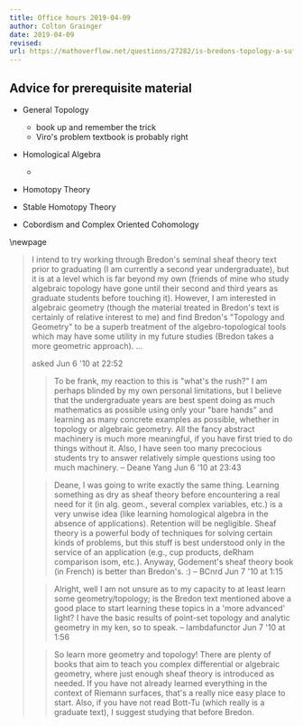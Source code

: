 ```yaml
---
title: Office hours 2019-04-09
author: Colton Grainger
date: 2019-04-09
revised:
url: https://mathoverflow.net/questions/27282/is-bredons-topology-a-sufficient-prelude-to-bredons-sheaf-theory
---
```


## Advice for prerequisite material

- General Topology

    - book up and remember the trick
    - Viro's problem textbook is probably right

- Homological Algebra
    
    - 
- Homotopy Theory 
- Stable Homotopy Theory 
- Cobordism and Complex Oriented Cohomology

<!---
### General Topology

1. Metric spaces

    Continuity
    Compactness

2. Topological spaces

    Examples
    Closed subsets

3. Continuous functions

    Examples
    Homeomorphisms

4. Separation axioms

    T nT_n spaces
    T nT_n reflection

5. Sober spaces

    Frames of opens
    Sober reflection

6. Universal constructions

    Limits and colimits
    Examples

7. Subspaces

    Connected components
    Embeddings

8. Compact spaces

    Compact Hausdorff spaces
    Locally compact spaces

9. Paracompact spaces

    Examples
    Partitions of unity

10. Vector bundles

    Transition functions
    Properties

11. Manifolds

    Tangent bundles
    Embeddings

### Introduction to Homological Algebra
--->

\newpage

> I intend to try working through Bredon's seminal sheaf theory text prior to graduating (I am currently a second year undergraduate), but it is at a level which is far beyond my own (friends of mine who study algebraic topology have gone until their second and third years as graduate students before touching it). However, I am interested in algebraic geometry (though the material treated in Bredon's text is certainly of relative interest to me) and find Bredon's "Topology and Geometry" to be a superb treatment of the algebro-topological tools which may have some utility in my future studies (Bredon takes a more geometric approach). ...
>
> asked Jun 6 '10 at 22:52
> 
> > To be frank, my reaction to this is "what's the rush?" I am perhaps blinded by my own personal limitations, but I believe that the undergraduate years are best spent doing as much mathematics as possible using only your "bare hands" and learning as many concrete examples as possible, whether in topology or algebraic geometry. All the fancy abstract machinery is much more meaningful, if you have first tried to do things without it. Also, I have seen too many precocious students try to answer relatively simple questions using too much machinery. – Deane Yang Jun 6 '10 at 23:43
> 
> > Deane, I was going to write exactly the same thing. Learning something as dry as sheaf theory before encountering a real need for it (in alg. geom., several complex variables, etc.) is a very unwise idea (like learning homological algebra in the absence of applications). Retention will be negligible. Sheaf theory is a powerful body of techniques for solving certain kinds of problems, but this stuff is best understood only in the service of an application (e.g., cup products, deRham comparison isom, etc.). Anyway, Godement's sheaf theory book (in French) is better than Bredon's. :) – BCnrd Jun 7 '10 at 1:15
> 
> > Alright, well I am not unsure as to my capacity to at least learn some geometry/topology; is the Bredon text mentioned above a good place to start learning these topics in a 'more advanced' light? I have the basic results of point-set topology and analytic geometry in my ken, so to speak. – lambdafunctor Jun 7 '10 at 1:56
> 
> > So learn more geometry and topology! There are plenty of books that aim to teach you complex differential or algebraic geometry, where just enough sheaf theory is introduced as needed. If you have not already learned everything in the context of Riemann surfaces, that's a really nice easy place to start. Also, if you have not read Bott-Tu (which really is a graduate text), I suggest studying that before Bredon. 
